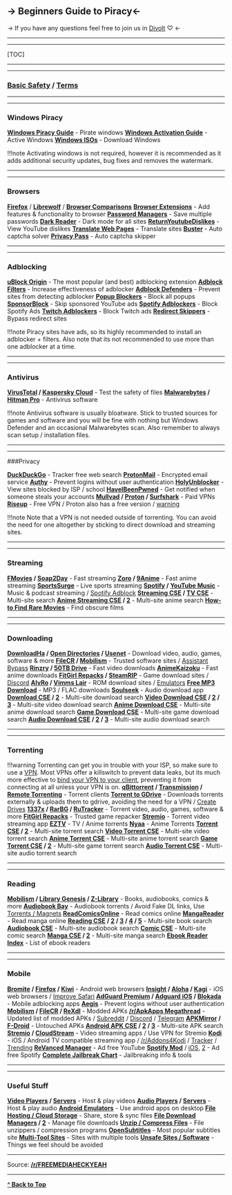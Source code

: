 ## -> Beginners Guide to Piracy<-

-> If you have any questions feel free to join us in [Divolt](https://redd.it/uto5vw) ♡ <-

***
***

[TOC]

***
***

### [Basic  Safety](https://rentry.co/bootyguard) / [Terms](https://redd.it/10xfr24)

***
***

### Windows Piracy

**[Windows Piracy Guide](https://github.com/nbats/FMHYedit/blob/main/base64.md#windows-piracy-guides)** - Pirate windows
**[Windows Activation Guide](https://www.reddit.com/r/FREEMEDIAHECKYEAH/wiki/storage#wiki_windows_activation)** - Active Windows
**[Windows ISOs](https://www.reddit.com/r/FREEMEDIAHECKYEAH/wiki/storage#wiki_windows_iso)** - Download Windows

!!!note Activating windows is not required, however it is recommended as it adds additional security updates, bug fixes and removes the watermark.


***
***

### Browsers

**[Firefox](https://www.mozilla.org/en-US/firefox/new/)** / **[Librewolf](https://gitlab.com/librewolf-community/browser/windows)** / **[Browser Comparisons](https://en.m.wikipedia.org/wiki/Comparison_of_web_browsers)**
**[Browser Extensions](https://www.reddit.com/r/FREEMEDIAHECKYEAH/wiki/misc#wiki_.25BA_extensions)** - Add features & functionality to browser
**[Password Managers](https://www.reddit.com/r/FREEMEDIAHECKYEAH/wiki/storage#wiki_password_managers)** - Save multiple passwords
**[Dark Reader](https://darkreader.org/)** - Dark mode for all sites
**[ReturnYoutubeDislikes](https://returnyoutubedislike.com/)** - View YouTube dislikes
**[Translate Web Pages](https://github.com/FilipePS/Traduzir-paginas-web)** - Translate sites
**[Buster](https://github.com/dessant/buster)** - Auto captcha solver
**[Privacy Pass](https://privacypass.github.io/)** - Auto captcha skipper

***
***

### Adblocking 

**[uBlock Origin](https://github.com/gorhill/uBlock#installation)**  - The most popular (and best) adblocking extension
**[Adblock Filters](https://rentry.co/FilterStalker)** - Increase effectiveness of adblocker
**[Adblock Defenders](https://www.reddit.com/r/FREEMEDIAHECKYEAH/wiki/storage#wiki_adblock_defenders)** - Prevent sites from detecting adblocker
**[Popup Blockers](https://www.reddit.com/r/FREEMEDIAHECKYEAH/wiki/storage#wiki_popup_blocker_links)** - Block all popups
**[SponsorBlock](https://sponsor.ajay.app/)** - Skip sponsored YouTube ads
**[Spotify Adblockers](https://www.reddit.com/r/FREEMEDIAHECKYEAH/wiki/storage#wiki_spotify_tools)** - Block Spotify Ads
**[Twitch Adblockers](https://www.reddit.com/r/FREEMEDIAHECKYEAH/wiki/storage#wiki_twitch_adblockers)** - Block Twitch ads
**[Redirect Skippers](https://www.reddit.com/r/FREEMEDIAHECKYEAH/wiki/storage#wiki_skip_redirect)** - Bypass redirect sites

!!!note Piracy sites have ads, so its highly recommended to install an adblocker + filters. Also note that its not recommended to use more than one adblocker at a time. 

***
***

### Antivirus 

**[VirusTotal](https://www.virustotal.com)  / [Kaspersky Cloud](https://opentip.kaspersky.com/)** - Test the safety of files
**[Malwarebytes](https://github.com/nbats/FMHYedit/blob/main/base64.md#malwarebytes-premium) / [Hitman Pro](https://github.com/nbats/FMHYedit/blob/main/base64.md#hitman-pro)** - Antivirus software

!!!note Antivirus software is usually bloatware. Stick to trusted sources for games and software and you will be fine with nothing but Windows Defender and an occasional Malwarebytes scan. Also remember to always scan setup / installation files.

***
***

###Privacy

**[DuckDuckGo](https://duckduckgo.com/)** - Tracker free web search
**[ProtonMail](https://protonmail.com/)** - Encrypted email service
**[Authy](https://authy.com/)** - Prevent logins without user authentication
**[HolyUnblocker](https://www.holyubofficial.net/)** - View sites blocked by ISP / school
**[HaveIBeenPwned](https://haveibeenpwned.com/)** - Get notified when someone steals your accounts 
**[Mullvad](https://mullvad.net/) / [Proton](https://protonvpn.com) / [Surfshark](https://surfshark.com/)** - Paid VPNs
**[Riseup](https://riseup.net/en/vpn)** - Free VPN / Proton also has a free version / [warning](https://i.imgur.com/3fFJZS4.png)

!!!note Note that a VPN is not needed outside of torrenting. You can avoid the need for one altogether by sticking to  direct download and streaming sites. 

***
***

### Streaming

**[FMovies](https://fmovies.name/) / [Soap2Day](https://soapgate.org/)** - Fast streaming
**[Zoro](https://zoro.to/) / [9Anime](https://www.9anime.to/)** - Fast  anime streaming
**[SportsSurge](https://sportsurge.net/)** - Live sports streaming 
**[Spotify](https://spotify.com/) / [YouTube Music](https://music.youtube.com/)** - Music & podcast streaming / [Spotify Adblock](https://github.com/amd64fox/SpotX)
**[Streaming CSE](https://www.reddit.com/r/FREEMEDIAHECKYEAH/wiki/storage#wiki_streaming_site_cse) / [TV CSE](https://cse.google.com/cse?cx=006516753008110874046:hrhinud6efg)** - Multi-site search
**[Anime Streaming CSE](https://cse.google.com/cse?cx=006516753008110874046:vzcl7wcfhei) / [2](https://cse.google.com/cse?cx=006516753008110874046:mrfarx7-dxu)** - Multi-site anime search
**[How-to Find Rare Movies](https://www.reddit.com/r/FREEMEDIAHECKYEAH/wiki/find-rare-movies)** - Find obscure films

***
***

### Downloading 

**[DownloadHa](https://www.downloadha.com) / [Open Directories](https://www.reddit.com/r/FREEMEDIAHECKYEAH/wiki/download#wiki_.25BA_download_directories) / [Usenet](https://www.reddit.com/r/FREEMEDIAHECKYEAH/wiki/download#wiki_.25BA_usenet)** - Download video, audio, games, software & more
**[FileCR](https://filecr.com/en/) / [Mobilism](https://forum.mobilism.org/)** - Trusted software sites / [Assistant Bypass](https://greasyfork.org/en/scripts/448254-filecr-assistant-bypass)
**[Rinzry](https://github.com/nbats/FMHYedit/blob/main/base64.md#rinzry) / [50TB Drive](https://github.com/nbats/FMHYedit/blob/main/base64.md#50tb-mega-drive)** - Fast video downloads
**[AnimeKaizoku](https://animekaizoku.com/)** - Fast anime downloads
**[FitGirl Repacks](https://fitgirl-repacks.site/) / [SteamRIP](https://steamrip.com/)** - Game download sites / [Discord](https://discord.gg/fitgirlrepacks)
**[AlvRo](https://github.com/nbats/FMHYedit/blob/main/base64.md#alvro) / [Vimms Lair](https://vimm.net/)** - ROM download sites / [Emulators](https://emulation.gametechwiki.com/)
**[Free MP3 Download](https://free-mp3-download.net/)** - MP3 / FLAC downloads
**[Soulseek](https://slsknet.org/)** - Audio download app
**[Download CSE](https://cse.google.com/cse?cx=006516753008110874046:1ugcdt3vo7z) / [2](https://cse.google.com/cse?cx=006516753008110874046:reodoskmj7h)** - Multi-site download search
**[Video Download CSE](https://cse.google.com/cse?cx=006516753008110874046:wevn3lkn9rr#gsc.tab=0) / [2](https://cse.google.com/cse?cx=89f2dfcea452fc451) / [3](https://cse.google.com/cse?cx=aab218d0aa53e3578#gsc.tab=0)** - Multi-site video download search
**[Anime  Download CSE](https://cse.google.com/cse?cx=006516753008110874046:osnah6w0yw8)** - Multi-site anime download search
**[Game Download CSE](https://www.reddit.com/r/FREEMEDIAHECKYEAH/wiki/storage#wiki_game_download_cse)** - Multi-site game download search
**[Audio Download CSE](https://cse.google.com/cse?cx=006516753008110874046:ibmyuhh72io) / [2](https://cse.google.com/cse?cx=006516753008110874046:ohobg3wvr_w) / [3](https://cse.google.com/cse?cx=aab218d0aa53e3578)** - Multi-site audio download search

***
***

### Torrenting

!!!warning Torrenting can get you in trouble with your ISP, so make sure to use a [VPN](https://www.reddit.com/r/FREEMEDIAHECKYEAH/wiki/adblock-vpn-privacy#wiki_.25BA_vpn). Most VPNs offer a killswitch to prevent data leaks, but its much more effective to  [bind your VPN to your client](https://redd.it/ssy8vv), preventing it from connecting at all unless your VPN is on. 
**[qBittorrent](https://www.qbittorrent.org/) / [Transmission](https://transmissionbt.com/) / [Remote Torrenting](https://www.reddit.com/r/FREEMEDIAHECKYEAH/wiki/torrent#wiki_.25B7_remote_torrenting)** - Torrent clients 
**[Torrent to GDrive](https://www.reddit.com/r/FREEMEDIAHECKYEAH/wiki/storage#wiki_torrent_to_gdrive)** - Downloads torrents externally & uploads them to gdrive, avoiding the need for a VPN / [Create Drives](https://www.reddit.com/r/FREEMEDIAHECKYEAH/wiki/storage#wiki_teamdrive_generators)
**[1337x](https://1337x.to/) / [RarBG](https://rarbg.to) / [RuTracker](http://rutracker.org)** - Torrent video, audio, games, software & more
**[FitGirl Repacks](https://fitgirl-repacks.site/)** - Trusted game repacker
**[Stremio](https://www.stremio.com/)** - Torrent video streaming app
**[EZTV](https://eztv.re/)** - TV / Anime torrents
**[Nyaa](https://nyaa.si/)** - Anime Torrents
**[Torrent CSE](https://cse.google.com/cse?cx=006516753008110874046:0led5tukccj) / [2](https://cse.google.com/cse?cx=006516753008110874046:kh3piqxus6n)** - Multi-site torrent search
**[Video Torrent CSE](https://cse.google.com/cse?cx=006516753008110874046:gaoebxgop7j)** - Multi-site video torrent search
**[Anime Torrent CSE](https://cse.google.com/cse?cx=006516753008110874046:lamzt6ls4iz)** - Multi-site anime torrent search
**[Game Torrent CSE](https://cse.google.com/cse?cx=006516753008110874046:pobnsujblyx) / [2](https://idleendeavor.github.io/gamesearch/)** - Multi-site game torrent search
**[Audio Torrent CSE](https://cse.google.com/cse?cx=006516753008110874046:v75cyb4ci55)** - Multi-site audio torrent search

***
***

### Reading

**[Mobilism](https://forum.mobilism.org) / [Library Genesis](http://libgen.rs/) / [Z-Library](http://bookszlibb74ugqojhzhg2a63w5i2atv5bqarulgczawnbmsb6s6qead.onion/)** - Books, audiobooks, comics & more 
**[Audiobook Bay](http://audiobookbay.ws/)** - Audiobook torrents / Avoid Fake DL links, Use [Torrents / Magnets](https://i.imgur.com/tr0tbos.png)
**[ReadComicsOnline](https://readcomiconline.li/)** - Read comics online
**[MangaReader](https://mangareader.to/)** - Read manga online
**[Reading CSE](https://cse.google.com/cse?cx=006516753008110874046:s9ddesylrm8) / [2](https://cse.google.com/cse?cx=006516753008110874046:rc855wetniu) / [3](https://cse.google.com/cse?cx=e9657e69c76480cb8) / [4](https://cse.google.com/cse?cx=c46414ccb6a943e39) / [5](https://ravebooksearch.com/)** - Multi-site book search
**[Audiobook CSE](https://cse.google.com/cse?cx=006516753008110874046:cwbbza56vhd)** - Multi-site audiobook search
**[Comic CSE](https://cse.google.com/cse?cx=006516753008110874046:p4hgytyrohg)** - Multi-site comic search
**[Manga CSE](https://cse.google.com/cse?cx=006516753008110874046:4im0fkhej3z) / [2](https://cse.google.com/cse?cx=006516753008110874046:a5mavctjnsc#gsc.tab=0)** - Multi-site manga search
**[Ebook Reader Index](https://wiki.mobileread.com/wiki/E-book_software)** - List of ebook readers

***
***

### Mobile 

**[Bromite](https://www.bromite.org/) / [Firefox](https://www.mozilla.org/en-US/firefox/browsers/mobile/android/) / [Kiwi](https://play.google.com/store/apps/details?id=com.kiwibrowser.browser&hl=en_US&gl=US)** - Android web browsers
**[Insight](https://insightbrowser.com/) / [Aloha](https://alohabrowser.com/) / [Kagi](https://testflight.apple.com/join/DeC8ZDnu)**  - iOS web browsers / [Improve Safari](https://hyperweb.app/)
**[AdGuard Premium](https://forum.mobilism.org/search.php?keywords=adguard+&sr=topics&sf=titleonly) / [Adguard iOS](https://forum.mobilism.org/search.php?keywords=AdGuard+Pro&sr=topics&sf=titleonly) / [Blokada](https://blokada.org/)** -  Mobile adblocking apps
**[Aegis](https://getaegis.app/)** - Prevent logins without user authentication
**[Mobilism](https://forum.mobilism.org/viewforum.php?f=398) / [FileCR](https://filecr.com/android/) / [ReXdl](https://rexdl.com/)** - Modded APKs 
**[/r/ApkApps Megathread](https://apksapps.notion.site/apksapps/096ef38f452342ba99b4e1509a449729?v=9970360b443643789c333bd2c7180009)** - Updated list of modded APKs / [Subreddit](https://www.reddit.com/r/ApksApps) / [Discord](https://discord.gg/Kr5EWKZU5Y) / [Telegram](https://t.me/joinchat/MwYScFfTq3XkY0wIEDLA3g)
**[APKMirror](https://www.apkmirror.com/) / [F-Droid](https://f-droid.org/)** - Untouched APKs
**[Android APK CSE](https://cse.google.com/cse?cx=e0d1769ccf74236e8) / [2](https://cse.google.com/cse?cx=73948689c2c206528) / [3](https://cse.google.com/cse?cx=a805854b6a196d6a6)**  - Multi-site APK search
**[Stremio](https://www.stremio.com/) / [CloudStream](https://cloudstream.cf/)** - Video streaming apps / Use VPN for Stremio
**[Kodi](https://kodi.tv/)** - iOS / Android TV compatible streaming app / [/r/Addons4Kodi](https://www.reddit.com/r/Addons4Kodi/) / [Tracker](https://kinkeadtech.com/best-kodi-streaming-addons/) / [Trending](https://kodiapps.com/addons-chart)
**[ReVanced Manager](https://github.com/revanced/revanced-manager)** - Ad free YouTube
**[Spotify Mod](https://github.com/nbats/FMHYedit/blob/main/base64.md#modded-spotify-apk)** / [iOS](https://github.com/nbats/FMHYedit/blob/main/base64.md#spotify), [2](https://github.com/nbats/FMHYedit/blob/main/base64.md#spotilife) - Ad free Spotify
**[Complete Jailbreak Chart](https://appledb.dev/)** - Jailbreaking info & tools

***
***

### Useful Stuff 

**[Video Players](https://www.reddit.com/r/FREEMEDIAHECKYEAH/wiki/storage#wiki_video_players) / [Servers](https://www.reddit.com/r/FREEMEDIAHECKYEAH/wiki/storage#wiki_media_servers)** - Host & play videos
**[Audio Players](https://www.reddit.com/r/FREEMEDIAHECKYEAH/wiki/storage#wiki_music_libraries_.2F_players) / [Servers](https://www.reddit.com/r/FREEMEDIAHECKYEAH/wiki/storage#wiki_audio_servers)** - Host & play audio
**[Android Emulators](https://www.reddit.com/r/FREEMEDIAHECKYEAH/wiki/android#wiki_.25BA_android_emulators)** - Use android apps on desktop
**[File Hosting / Cloud Storage](https://www.reddit.com/r/FREEMEDIAHECKYEAH/wiki/storage#wiki_file_sharing_tools)** - Share, store & sync files
**[File Download Managers](https://www.reddit.com/r/FREEMEDIAHECKYEAH/wiki/storage#wiki_file_download_managers) / [2](https://en.wikipedia.org/wiki/Comparison_of_download_managers)** - Manage file downloads 
**[Unzip / Compress Files](https://www.reddit.com/r/FREEMEDIAHECKYEAH/wiki/storage#wiki_compression_programs)** - File unzippers / compression programs
**[OpenSubtitles](https://opensubtitles.org/)** - Most popular subtitles site
**[Multi-Tool Sites](https://www.reddit.com/r/FREEMEDIAHECKYEAH/wiki/storage#wiki_multi_tool_sites)** - Sites with multiple tools
**[Unsafe Sites / Software](https://redd.it/10bh0h9)** - Things we feel should be avoided

***

Source: **[/r/FREEMEDIAHECKYEAH](https://www.reddit.com/r/FREEMEDIAHECKYEAH/wiki/index)**

***

**[^ Back to Top](https://rentry.org/Piracy-BG)**

